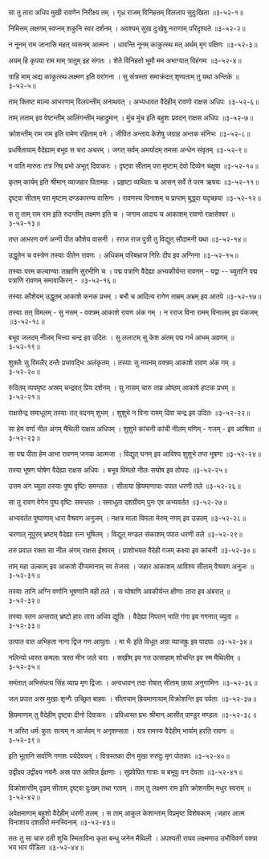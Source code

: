 सा तु तारा अधिप मुखी रावणेन निरीक्ष्य तम् ।
गृध्र राजम् विनिहतम् विललाप सुदुःखिता ॥३-५२-१॥

निमित्तम् लक्षणम् स्वप्नम् शकुनि स्वर दर्शनम् ।
अवश्यम् सुख दुःखेषु नराणाम् परिदृश्यते ॥३-५२-२॥

न नूनम् राम जानासि महत् व्यसनम् आत्मनः ।
धावन्ति नूनम् काकुत्स्थ मत् अर्थम् मृग पक्षिणः ॥३-५२-३॥

अयम् हि कृपया राम माम् त्रातुम् इह संगतः ।
शेते विनिहतो भूमौ मम अभाग्यात् विहंगमः ॥३-५२-४॥

त्राहि माम् अद्य काकुत्स्थ लक्ष्मण इति वरांगना ।
सु संत्रस्ता समाक्रंदत् शृण्वताम् तु यथा अन्तिके ॥३-५२-५॥

ताम् क्लिष्ट माल्य आभरणाम् विलपन्तीम् अनाथवत् ।
अभ्यधावत वैदेहीम् रावणो राक्षस अधिपः ॥३-५२-६॥

ताम् लताम् इव वेष्टन्तीम् आलिंगन्तीम् महाद्रुमान् ।
मुंच मुंच इति बहुशः प्रवदन् राक्षस अधिपः ॥३-५२-७॥

क्रोशन्तीम् राम राम इति रामेण रहिताम् वने ।
जीवित अन्ताय केशेषु जग्राह अन्तक संनिभः ॥३-५२-८॥

प्रधर्षितायाम् वैदेह्याम् बभूव स चरा अचरम् ।
जगत् सर्वम् अमर्यादम् तमसा अन्धेन संवृतम् ॥३-५२-९॥

न वाति मारुतः तत्र निष् प्रभो अभूत् दिवाकरः ।
दृष्ट्वा सीताम् परा मृष्टाम् देवो दिव्येन चक्षुषा ॥३-५२-१०॥

कृतम् कार्यम् इति श्रीमान् व्याजहार पितामहः ।
प्रहृष्टा व्यथिताः च आसन् सर्वे ते परम ऋषयः ॥३-५२-११॥

दृष्ट्वा सीताम् परा मृष्टाम् दण्डकारण्य वासिनः ।
रावणस्य विनाशम् च प्राप्तम् बुद्ध्वा यदृच्छया ॥३-५२-१२॥

स तु ताम् राम राम इति रुदन्तीम् लक्ष्मण इति च ।
जगाम आदाय च आकाशम् रावणो राक्षसेश्वर ॥३-५२-१३॥

तप्त आभरण वर्ण अन्गी पीत कौशेय वासनी ।
रराज राज पुत्री तु विद्युत् सौदामनी यथा ॥३-५२-१४॥

उद्धूतेन च वस्त्रेण तस्याः पीतेन रावणः ।
अधिकम् परिबभ्राज गिरिः दीप इव अग्निना ॥३-५२-१५॥

तस्याः परम कल्याण्याः ताम्राणि सुरभीणि च ।
पद्म पत्राणि वैदेह्या अभ्यकीर्यन्त रावणम् - यद्वा -- च्युतानि पद्म पत्राणि रावणम् समावाकिरन् - ॥३-५२-१६॥

तस्याः कौशेयम् उद्धूतम् आकाशे कनक प्रभम् ।
बभौ च आदित्य रागेण ताम्रम् अभ्रम् इव आतपे ॥३-५२-१७॥

तस्याः तत् विमलम् - सु नसम् - वक्त्रम् आकाशे रावण अंक गम् ।
न रराज विना रामम् विनालम् इव पंकजम् ॥३-५२-१८॥

बभूव जलदम् नीलम् भित्त्वा चन्द्र इव उदितः ।
सु ललाटम् सु केश अंतम् पद्म गर्भ आभम् अव्रणम् ॥३-५२-१९॥

शुक्लैः सु विमलैर् दन्तैः प्रभावद्भिः अलंकृतम् ।
तस्याः सु नयनम् वक्त्रम् आकाशे रावण अंक गम् ॥३-५२-२०॥

रुदितम् व्यपमृष्ट अस्रम् चन्द्रवत् प्रिय दर्शनम् ।
सु नासम् चारु ताम्र ओष्ठम् आकाषे हाटक प्रभम् ॥३-५२-२१॥

राक्षसेन्द्र समाधूतम् तस्याः तत् वदनम् शुभम् ।
शुशुभे न विना रामम् दिवा चन्द्र इव उदितः ॥३-५२-२२॥

सा हेम वर्णा नील अंगम् मैथिली राक्षस अधिपम् ।
शुशुभे कांचनी कांची नीलम् मणिम् - गजम् - इव आश्रिता ॥३-५२-२३॥

सा पद्म पीता हेम आभा रावणम् जनक आत्मजा ।
विद्युत् घनम् इव आविश्य शुशुभे तप्त भूषणा ॥३-५२-२४॥

तस्या भूषण घोषेण वैदेह्या राक्षस अधिपः ।
बभूव विमलो नीलः सघोष इव तोयदः ॥३-५२-२५॥

उत्तम अंग च्युता तस्याः पुष्प वृष्टिः समन्ततः ।
सीताया ह्रियमाणायाः पपात धरणी तले ॥३-५२-२६॥

सा तु रावण वेगेन पुष्प वृष्टिः समन्ततः ।
समाधूता दशग्रीवम् पुनः एव अभ्यवर्तत ॥३-५२-२७॥

अभ्यवर्तत पुष्पाणाम् धारा वैश्रवण अनुजम् ।
नक्षत्र माला विमला मेरुम् नगम् इव उन्नतम् ॥३-५२-२८॥

चरणात् नूपुरम् भ्रष्टम् वैदेह्या रत्न भूषितम् ।
विद्युत् मण्डल संकाशम् पपात धरणी तले ॥३-५२-२९॥

तरु प्रवाल रक्ता सा नील अंगम् राक्षस ईश्वरम् ।
प्राशोभयत वैदेही गजम् कक्ष्या इव कांचनी ॥३-५२-३०॥

ताम् महा उल्काम् इव आकाशे दीप्यमानाम् स्व तेजसा ।
जहार आकाशम् आविश्य सीताम् वैश्रवण अनुजः ॥३-५२-३१॥

तस्याः तानि अग्नि वर्णानि भूषणानि मही तले ।
स घोषाणि अवकीर्यन्त क्षीणाः तारा इव अंबरात् ॥३-५२-३२॥

तस्याः स्तन अन्तरात् भ्रष्टो हारः तारा अधिप द्युतिः ।
वैदेह्या निपतन् भाति गंगा इव गगनात् च्युता ॥३-५२-३३॥

उत्पात वात अभिहता नाना द्विज गण आयुताः ।
मा भैः इति विधूत अग्रा व्याजह्रुः इव पादपाः ॥३-५२-३४॥

नलिन्यो ध्वस्त कमलाः त्रस्त मीन जले चराः ।
सखीम् इव गत उत्साहाम् शोचन्ति इव स्म मैथिलीम् ॥३-५२-३५॥

समंतात् अभिसंपत्य सिंह व्याघ्र मृग द्विजाः ।
अन्वधावन् तदा रोषात् सीताम् छाया अनुगामिनः ॥३-५२-३६॥

जल प्रपात अस्र मुखाः शृन्गैः उच्छ्रित बाहवः ।
सीतायाम् ह्रियमाणायाम् विक्रोशन्ति इव पर्वताः ॥३-५२-३७॥

ह्रियमाणाम् तु वैदेहीम् दृष्ट्वा दीनो दिवाकरः ।
प्रविध्वस्त प्रभः श्रीमान् आसीत् पाण्डुर मण्डलः ॥३-५२-३८॥

न अस्ति धर्मः कुतः सत्यम् न आर्जवम् न अनृशम्सता ।
यत्र रामस्य वैदेहीम् भार्याम् हरति रावणः ॥३-५२-३९॥

इति भूतानि सर्वाणि गणशः पर्यदेवयन् ।
वित्रस्तका दीन मुखा रुरुदुः मृग पोतकाः ॥३-५२-४०॥

उद्वीक्ष्य उद्वीक्ष्य नयनैः अस्र पात आविल ईक्षणाः ।
सुप्रवेपित गात्राः च बभूवुः वन देवताः ॥३-५२-४१॥

विक्रोशन्तीम् दृढम् सीताम् दृष्ट्वा दुःखम् तथा गताम् ।
ताम् तु लक्ष्मण राम इति क्रोशन्तीम् मधुर स्वराम् ॥३-५२-४२॥

अवेक्षमाणाम् बहुशो वैदेहीम् धरणी तलम् ।
स ताम् आकुल केशान्ताम् विप्रमृष्ट विशेषकाम् ।जहार आत्म विनाशाय दशग्रीवो मनस्विनाम् ॥३-५२-४३॥

ततः तु सा चारु दती शुचि स्मिताविना कृता बन्धु जनेन मैथिली ।
अपश्यती राघव लक्ष्मणाउ उभौविवर्ण वक्त्रा भय भार पीडिता ॥३-५२-४४॥

